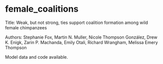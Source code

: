 # female_coalitions


Title: Weak, but not strong, ties support coalition formation among wild female chimpanzees 

Authors: Stephanie Fox, Martin N. Muller, Nicole Thompson González, Drew K. Enigk, Zarin P. Machanda, Emily Otali, Richard Wrangham, Melissa Emery Thompson

Model data and code available.

